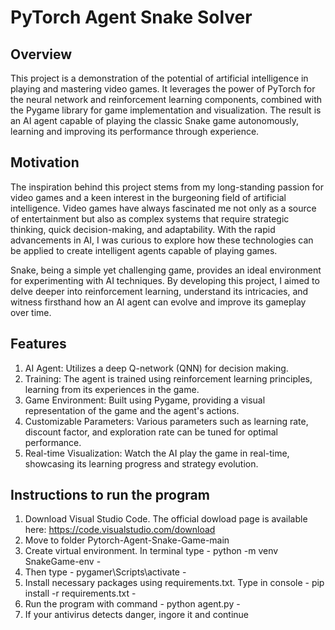 <h1> PyTorch Agent Snake Solver </h1>

<h2> Overview </h2>

This project is a demonstration of the potential of artificial intelligence in playing and mastering video games. It leverages the power of PyTorch for the neural network and reinforcement learning components, combined with the Pygame library for game implementation and visualization. The result is an AI agent capable of playing the classic Snake game autonomously, learning and improving its performance through experience.

<h2> Motivation </h2>

The inspiration behind this project stems from my long-standing passion for video games and a keen interest in the burgeoning field of artificial intelligence. Video games have always fascinated me not only as a source of entertainment but also as complex systems that require strategic thinking, quick decision-making, and adaptability. With the rapid advancements in AI, I was curious to explore how these technologies can be applied to create intelligent agents capable of playing games.

Snake, being a simple yet challenging game, provides an ideal environment for experimenting with AI techniques. By developing this project, I aimed to delve deeper into reinforcement learning, understand its intricacies, and witness firsthand how an AI agent can evolve and improve its gameplay over time.

<h2> Features </h2>

1. AI Agent: Utilizes a deep Q-network (QNN) for decision making.
2. Training: The agent is trained using reinforcement learning principles, learning from its experiences in the game.
3. Game Environment: Built using Pygame, providing a visual representation of the game and the agent's actions.
4. Customizable Parameters: Various parameters such as learning rate, discount factor, and exploration rate can be tuned for optimal performance.
5. Real-time Visualization: Watch the AI play the game in real-time, showcasing its learning progress and strategy evolution.

<h2> Instructions to run the program </h2> 

1. Download Visual Studio Code. The official dowload page is available here: https://code.visualstudio.com/download
2. Move to folder Pytorch-Agent-Snake-Game-main
3. Create virtual environment. In terminal type - python -m venv SnakeGame-env -
4. Then type - pygamer\Scripts\activate -
5. Install necessary packages using requirements.txt. Type in console - pip install -r requirements.txt -
6. Run the program with command - python agent.py -
7. If your antivirus detects danger, ingore it and continue

